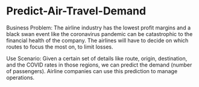 # Predict-Air-Travel-Demand

Business Problem: The airline industry has the lowest profit margins and a black swan event like the coronavirus pandemic can be catastrophic to the financial health of the company. 
The airlines will have to decide on which routes to focus the most on, to limit losses. 

Use Scenario: Given a certain set of details like route, origin, destination, and the COVID rates in those regions, we can predict the demand (number of passengers). Airline companies can use this prediction to manage operations. 
